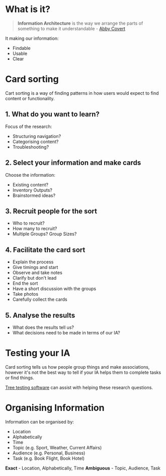 <!-- TITLE: Information Architecture -->

# What is it?
> **Information Architecture** is the way we arrange the parts of something to make it understandable - [Abby Covert](https://twitter.com/abby_the_ia)

It making our information:
* Findable
* Usable
* Clear

# Card sorting
Cart sorting is a way of finding patterns in how users would expect to find content or functionality.


## 1. What do you want to learn?

Focus of the research:
* Structuring navigation?
* Categorising content?
* Troubleshooting?

## 2. Select your information and make cards

Choose the information:
* Existing content?
* Inventory Outputs?
* Brainstormed ideas?

## 3. Recruit people for the sort
* Who to recruit?
* How many to recruit?
* Multiple Groups? Group Sizes?

## 4. Facilitate the card sort
* Explain the process
* Give timings and start
* Observe and take notes
* Clarify but don't lead
* End the sort
* Have a short discussion with the groups
* Take photos
* Carefully collect the cards

## 5. Analyse the results
* What does the results tell us?
* What decisions need to be made in terms of our IA?


# Testing your IA
Card sorting tells us how people group things and make associations, however it's not the best way to tell if your IA helps them to complete tasks or find things.

[Tree testing software](https://www.optimalworkshop.com/treejack) can assist with helping these research questions.


# Organising Information
Information can be organised by:
* Location
* Alphabetically
* Time
* Topic (e.g. Sport, Weather, Current Affairs)
* Audience (e.g. Personal, Business)
* Task (e.g. Book Flight, Book Hotel)

**Exact** - Location, Alphabetically, Time
**Ambiguous** - Topic, Audience, Task

